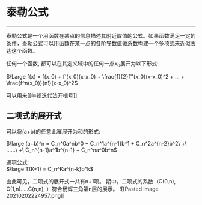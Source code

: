 # 泰勒公式

---

泰勒公式是一个用函数在某点的信息描述其附近取值的公式。如果函数满足一定的条件，泰勒公式可以用函数在某一点的各阶导数值做系数构建一个多项式来近似表达这个函数。

任何一个函数, 都可以在其定义域中的任何一点$x_0$展开为以下形式:    

$\Large f(x) = f(x_0) + f'(x_0)(x-x_0) + \frac{1}{2}f''(x_0)(x-x_0)^2 + ... + \frac{f^n(x_0)}{n!}(x-x_0)^2$

可以用来[[牛顿迭代法开根号]]



## 二项式的展开式

可以将(a+b)的任意此幂展开为和的形式:

$\large (a+b)^n = C_n^0a^nb^0 +  C_n^1a^{n-1}b^1 +  C_n^2a^{n-2}b^2\ +\ ......\ +\ C_n^{n-1}a^1b^{n-1} + C_n^na^0b^n$

通项公式:  
$\large T(K+1) = C_n^Ka^{n-k}b^k$


由此可见，二项式的展开式一共有n+1项。
 期中，二项式的系数（C(0,n), C(1,n).....C(n,n), ）符合杨辉三角第n层的展示。
![[Pasted image 20210202224957.png]]

